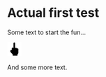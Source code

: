 # Actual first test

Some text to start the fun...

![myfinger4you](img/finger32.png)

And some more text.

